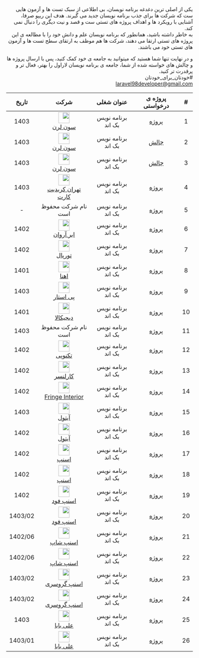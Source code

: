 <div dir="rtl">

یکی از اصلی ترین دغدغه برنامه نویسان، بی اطلاعی از سبک تست ها و آزمون هایی ست که شرکت ها برای جذب
برنامه نویسان جدید می گیرند. هدف این ریپو صرفا، آشنایی با رویکرد ها و اهداف پروژه های تستی ست و قصد و نیت دیگری
را دنبال نمی کند.   
به خاطر داشته باشید، همانطور که برنامه نویسان علم و دانش خود را با مطالعه ی این پروژه های تستی ارتقا می دهند، شرکت ها هم
موظف به ارتقای سطح تست ها و آزمون های تستی خود می باشند.

و در نهایت تنها شما هستید که میتوانید به جامعه ی خود کمک کنید، پس با ارسال پروژه ها و چالش های خواسته شده از شما، جامعه
ی برنامه نویسان لاراول را بهتر، فعال تر و پرقدرت تر کنید. <br/>
#خودتان_برای_خودتان<br/>
laravel98developer@gmail.com

| #  | پروژه ی درخواستی |     عنوان شغلی     |                                                                                                                             شرکت                                                                                                                              |  تاریخ  | 
|:--:|:----------------:|:------------------:|:-------------------------------------------------------------------------------------------------------------------------------------------------------------------------------------------------------------------------------------------------------------:|:-------:|
| 1  |   [پروژه][p1]    | برنامه نویس بک اند |                                                                           <img src="https://7learn.com/assets/img/icons/logo.svg" style="height:30px;" />  <br/> [سون لرن][7learn]                                                                            |  1403   |
| 2  |    [چالش][c1]    | برنامه نویس بک اند |                                                                           <img src="https://7learn.com/assets/img/icons/logo.svg" style="height:30px;" />  <br/> [سون لرن][7learn]                                                                            |  1403   |
| 3  |    [چالش][c2]    | برنامه نویس بک اند |                                                                           <img src="https://7learn.com/assets/img/icons/logo.svg" style="height:30px;" />  <br/> [سون لرن][7learn]                                                                            |  1403   |
| 4  |   [پروژه][p2]    | برنامه نویس بک اند |                                                 <img src="https://tehrancreditcard.com/wp-content/uploads/2021/04/پرداخت-آنلاین-ارزی.png" style="height:30px;" /> <br/> [تهران کریدیت کارت][tehrancreditcard]                                                 |  1403   |
| 5  |   [پروژه][p3]    | برنامه نویس بک اند |                                                                                                                      نام شرکت محفوظ است                                                                                                                       |    -    |
| 6  |   [پروژه][p4]    | برنامه نویس بک اند |                                                             <img src="https://www.arvancloud.ir/images/v6/svg/logo-header-desktop-v6.svg" style="height:30px;" /> <br/> [ابر آروان][Arvan Cloud]                                                              |  1402   |
| 7  |   [پروژه][p6]    | برنامه نویس بک اند |                                         <img src="https://raw.githubusercontent.com/laravel98developer/laravel-hiring-projects/master/Projects/Turpal/Turpal_logo.png" style="height:30px;" /> <br/> [تورپال][Turpal]                                         |  1402   |
| 8  |   [پروژه][p7]    | برنامه نویس بک اند |                                             <img src="https://raw.githubusercontent.com/laravel98developer/laravel-hiring-projects/master/Projects/Ehna/Ehna_logo.png" style="height:30px;" /> <br/> [اهنا][Ehna]                                             |  1401   |
| 9  |   [پروژه][p8]    | برنامه نویس بک اند |                                                                             <img src="https://paystar.ir/homepage/image/logo.svg" style="height:30px;" /> <br/> [پی استار][Ehna]                                                                              |  1403   |
| 10 |   [پروژه][p9]    | برنامه نویس بک اند |                                                                        <img src="https://www.digikala.com/statics/img/svg/logo.svg" style="height:30px;" /> <br/> [دیجیکالا][Digikala]                                                                        |  1401   |
| 11 |   [پروژه][p11]   | برنامه نویس بک اند |                                                                                                                      نام شرکت محفوظ است                                                                                                                       |  1403   |
| 12 |   [پروژه][p12]   | برنامه نویس بک اند |                                                                <img src="https://technotejarat.ir/wp-content/uploads/2022/08/TP-Logo2.png" style="height:30px;" />  <br/> [تکنوپی][Technopay]                                                                 |  1402   |
| 13 |   [پروژه][p13]   | برنامه نویس بک اند |                                                                       <img src="https://cdn.karlancer.com/assets/karlancer-logo.png" style="height:30px;" /> <br/> [کارلنسر][Karlancer]                                                                       |  1402   |
| 14 |   [پروژه][p14]   | برنامه نویس بک اند | <img src="https://media.licdn.com/dms/image/D4E0BAQHk9xrXHqSYqA/company-logo_200_200/0/1706369451918/fringe_interior_logo?e=1729123200&v=beta&t=cvcyDMwVswv5SL3f2myZM9fp0U8pb-X5_zgHoXNdgqg" style="height:30px;" /> <br/> [Fringe Interior][Fringe Interior] |  1402   |
| 15 |   [پروژه][p5]    | برنامه نویس بک اند |                                                                            <img src="https://itoll.com/_ipx/s_128x36/itoll-white.svg" style="height:30px;" /> <br/> [آیتول][itoll]                                                                            |  1403   |
| 16 |   [پروژه][p16]   | برنامه نویس بک اند |                                                                            <img src="https://itoll.com/_ipx/s_128x36/itoll-white.svg" style="height:30px;" /> <br/> [آیتول][itoll]                                                                            |  1402   |
| 17 |   [پروژه][p19]   | برنامه نویس بک اند |                                                                     <img src="https://web-cdn.snapp.ir/snapp-website/icons/snappTextLogo.svg" style="height:30px;" /> <br/> [اسنپ][Snapp]                                                                     |  1402   |
| 18 |   [پروژه][p20]   | برنامه نویس بک اند |                                                                     <img src="https://web-cdn.snapp.ir/snapp-website/icons/snappTextLogo.svg" style="height:30px;" /> <br/> [اسنپ][Snapp]                                                                     |  1402   |
| 19 |   [پروژه][p10]   | برنامه نویس بک اند |                                                            <img src="https://upload.wikimedia.org/wikipedia/commons/8/84/Snappfood-logo.svg" style="height:30px;" />  <br/> [اسنپ فود][SnappFood]                                                             |  1402   |
| 20 |   [پروژه][p17]   | برنامه نویس بک اند |                                                            <img src="https://upload.wikimedia.org/wikipedia/commons/8/84/Snappfood-logo.svg" style="height:30px;" />  <br/> [اسنپ فود][SnappFood]                                                             | 1403/02 |
| 21 |   [پروژه][p21]   | برنامه نویس بک اند |                                                      <img src="https://cdn.snappshop.ir/customer-production-assets/public/text-logo.webp?q=75&w=64" style="height:30px;" /> <br/> [اسنپ شاپ][Snapp shop]                                                      | 1402/06 |
| 22 |   [پروژه][p22]   | برنامه نویس بک اند |                                                      <img src="https://cdn.snappshop.ir/customer-production-assets/public/text-logo.webp?q=75&w=64" style="height:30px;" /> <br/> [اسنپ شاپ][Snapp shop]                                                      | 1402/06 |
| 23 |   [پروژه][p15]   | برنامه نویس بک اند |     <img src="https://media.licdn.com/dms/image/D4E0BAQGEFl47zE3cTg/company-logo_200_200/0/1686400954181/snappgrocery_logo?e=1729728000&v=beta&t=0XC5_ufdZwHGBMzpBg22bcrl-0I1a2xUtkprQQ6WSZY" style="height:30px;" /> <br/> [اسنپ گروسری][Snapp Grocery]      | 1403/02 |
| 24 |   [پروژه][p18]   | برنامه نویس بک اند |     <img src="https://media.licdn.com/dms/image/D4E0BAQGEFl47zE3cTg/company-logo_200_200/0/1686400954181/snappgrocery_logo?e=1729728000&v=beta&t=0XC5_ufdZwHGBMzpBg22bcrl-0I1a2xUtkprQQ6WSZY" style="height:30px;" /> <br/> [اسنپ گروسری][Snapp Grocery]      | 1403/02 |
| 25 |   [پروژه][p23]   | برنامه نویس بک اند |                                                         <img src="https://github.com/user-attachments/assets/80f22ac3-8d5d-468f-84fe-b537e9acc430" style="height:30px;" /> <br/> [علی بابا][Alibaba]                                                          |  1403   |
| 26 |   [پروژه][p24]   | برنامه نویس بک اند |                                                         <img src="https://github.com/user-attachments/assets/80f22ac3-8d5d-468f-84fe-b537e9acc430" style="height:30px;" /> <br/> [علی بابا][Alibaba]                                                          | 1403/01 |

[p1]:https://github.com/laravel98developer/laravel-hiring-projects/tree/master/Projects/7learn/P1
[p2]:https://github.com/laravel98developer/laravel-hiring-projects/tree/master/Projects/Tehrancreditcard/NewsChallange
[p3]:https://github.com/laravel98developer/laravel-hiring-projects/tree/master/Interview%20Challenges/Private%20Companies/C1
[p4]:https://github.com/laravel98developer/laravel-hiring-projects/tree/master/Projects/Abrarvan/P1
[p5]:https://github.com/laravel98developer/laravel-hiring-projects/tree/master/Projects/Itoll/P1
[p6]:https://github.com/laravel98developer/laravel-hiring-projects/tree/master/Projects/Turpal
[p7]:https://github.com/laravel98developer/laravel-hiring-projects/tree/master/Projects/Ehna/P1
[p8]:https://github.com/laravel98developer/laravel-hiring-projects/tree/master/Projects/Paystar/P1
[p9]:https://github.com/laravel98developer/laravel-hiring-projects/tree/master/Projects/Digikala/P1
[p10]:https://github.com/laravel98developer/laravel-hiring-projects/tree/master/Projects/SnappFood/p1
[p11]:https://github.com/laravel98developer/laravel-hiring-projects/tree/master/Projects/Private%20Companies/P1
[p12]:https://github.com/laravel98developer/laravel-hiring-projects/tree/master/Projects/Technopay
[p13]:https://github.com/laravel98developer/laravel-hiring-projects/tree/master/Projects/Karlancer
[p14]:https://github.com/laravel98developer/laravel-hiring-projects/tree/master/Projects/Fringe%20Interior
[p15]:https://github.com/laravel98developer/laravel-hiring-projects/tree/master/Projects/SnappGrocery/P1
[p16]:https://github.com/laravel98developer/laravel-hiring-projects/tree/master/Projects/Itoll/P2
[p17]:https://github.com/laravel98developer/laravel-hiring-projects/tree/master/Projects/SnappFood/P2
[p18]:https://github.com/laravel98developer/laravel-hiring-projects/tree/master/Projects/SnappGrocery/P2
[p19]:https://github.com/laravel98developer/laravel-hiring-projects/tree/master/Projects/Snapp/P1
[p20]:https://github.com/laravel98developer/laravel-hiring-projects/tree/master/Projects/Snapp/P2
[p21]:https://github.com/laravel98developer/laravel-hiring-projects/tree/master/Projects/SnappShop/P1
[p22]:https://github.com/laravel98developer/laravel-hiring-projects/tree/master/Projects/SnappShop/P2
[p23]:https://github.com/laravel98developer/laravel-hiring-projects/tree/master/Projects/Alibaba/P1
[p24]:https://github.com/laravel98developer/laravel-hiring-projects/tree/master/Projects/Alibaba/P2

[c1]:https://github.com/laravel98developer/laravel-hiring-projects/blob/master/Interview%20Challenges/7learn/1.md
[c2]:https://github.com/laravel98developer/laravel-hiring-projects/blob/master/Interview%20Challenges/7learn/2.md

[7learn]:https://7learn.com
[tehrancreditcard]:https://tehrancreditcard.com
[Arvan Cloud]:https://www.arvancloud.ir/fa
[itoll]:https://itoll.com/
[Turpal]:https://www.linkedin.com/company/turpal
[Ehna]:https://www.linkedin.com/company/ehna-%D8%A7%D9%90%D9%87%D9%86%D8%A7/
[Paystar]:https://paystar.ir/
[Digikala]:https://www.digikala.com/
[SnappFood]:https://snappfood.ir/
[Technopay]:https://technotejarat.ir/startups/%d8%aa%da%a9%d9%86%d9%88%d9%be%db%8c/
[Karlancer]:https://karlancer.com
[Fringe Interior]:https://www.linkedin.com/company/fringe-interior
[Snapp Grocery]:https://www.linkedin.com/company/snappgrocery
[Snapp]:https://snapp.ir/
[Snapp shop]:https://snappshop.ir/
[Alibaba]:https://www.alibaba.ir/

</div>

